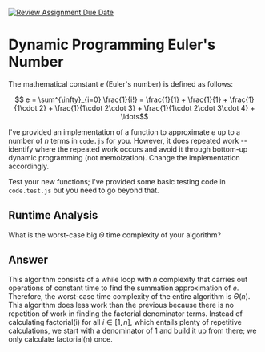 [![Review Assignment Due Date](https://classroom.github.com/assets/deadline-readme-button-24ddc0f5d75046c5622901739e7c5dd533143b0c8e959d652212380cedb1ea36.svg)](https://classroom.github.com/a/3aNDMX3O)
# Dynamic Programming Euler's Number

The mathematical constant $e$ (Euler's number) is defined as follows:

$$ e = \sum^{\infty}_{i=0} \frac{1}{i!} = \frac{1}{1} + \frac{1}{1} +
\frac{1}{1\cdot 2} + \frac{1}{1\cdot 2\cdot 3} + \frac{1}{1\cdot 2\cdot 3\cdot
4} + \ldots$$

I've provided an implementation of a function to approximate $e$ up to a number
of $n$ terms in `code.js` for you. However, it does repeated work -- identify
where the repeated work occurs and avoid it through bottom-up dynamic
programming (not memoization). Change the implementation accordingly.

Test your new functions; I've provided some basic testing code in `code.test.js`
but you need to go beyond that.

## Runtime Analysis

What is the worst-case big $\Theta$ time complexity of your algorithm?

## Answer

This algorithm consists of a while loop with $n$ complexity that carries out operations of constant time to find the summation approximation of $e$. Therefore, the worst-case time complexity of the entire algorithm is $\Theta(n)$. This algorithm does less work than the previous because there is no repetition of work in finding the factorial denominator terms. Instead of calculating factorial(i) for all $i\in [1,n]$, which entails plenty of repetitive calculations, we start with a denominator of 1 and build it up from there; we only calculate factorial(n) once.
